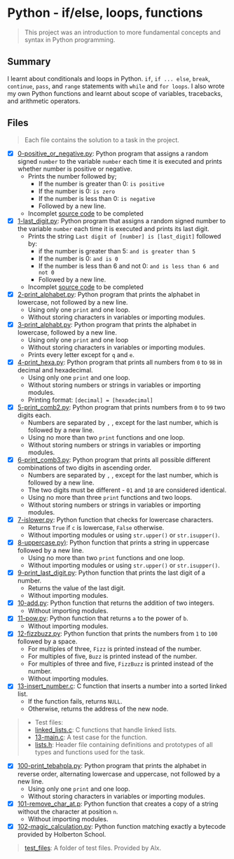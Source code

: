 # Python - if/else, loops, functions

> This project was an introduction to more fundamental concepts and syntax in Python programming.

## Summary

I learnt about conditionals and loops in Python. `if`, `if ... else`, `break`, `continue`, `pass`, and `range` statements with `while` and `for loops`. I also wrote my own Python functions and learnt about scope of variables, tracebacks, and arithmetic operators.

## Files

> Each file contains the solution to a task in the project.

- [x] [0-positive_or_negative.py](https://github.com/Ebube-Ochemba/alx-higher_level_programming/blob/master/0x01-python-if_else_loops_functions/0-positive_or_negative.py): Python program that assigns a random signed `number` to the variable `number` each time it is executed and prints whether number is positive or negative.
	- Prints the number followed by;
		- If the number is greater than 0: `is positive`
		- If the number is 0: `is zero`
		- If the number is less than 0: `is negative`
		- Followed by a new line.
	- Incomplet [source code](https://github.com/holbertonschool/0x01.py/blob/master/0-positive_or_negative_py) to be completed
- [x] [1-last_digit.py](https://github.com/Ebube-Ochemba/alx-higher_level_programming/blob/master/0x01-python-if_else_loops_functions/1-last_digit.py): Python program that assigns a random signed number to the variable `number` each time it is executed and prints its last digit.
	- Prints the string `Last digit of [number] is [last_digit]` followed by:
		- if the number is greater than 5: `and is greater than 5`
		- If the number is 0: `and is 0`
		- If the number is less than 6 and not 0: `and is less than 6 and not 0`
		- Followed by a new line.
	- Incomplet [source code](https://github.com/holbertonschool/0x01.py/blob/master/1-last_digit_py) to be completed
- [x] [2-print_alphabet.py](https://github.com/Ebube-Ochemba/alx-higher_level_programming/blob/master/0x01-python-if_else_loops_functions/2-print_alphabet.py): Python program that prints the alphabet in lowercase, not followed by a new line.
	- Using only one `print` and one loop.
	- Without storing characters in variables or importing modules.
- [x] [3-print_alphabt.py](https://github.com/Ebube-Ochemba/alx-higher_level_programming/blob/master/0x01-python-if_else_loops_functions/3-print_alphabt.py): Python program that prints the alphabet in lowercase, followed by a new line.
	- Using only one `print` and one loop
	- Without storing characters in variables or importing modules.
	- Prints every letter except for `q` and `e`.
- [x] [4-print_hexa.py](https://github.com/Ebube-Ochemba/alx-higher_level_programming/blob/master/0x01-python-if_else_loops_functions/4-print_hexa.py): Python program that prints all numbers from `0` to `98` in decimal and hexadecimal.
	- Using only one `print` and one loop.
	- Without storing numbers or strings in variables or importing modules.
	- Printing format: `[decimal] = [hexadecimal]`
- [x] [5-print_comb2.py](https://github.com/Ebube-Ochemba/alx-higher_level_programming/blob/master/0x01-python-if_else_loops_functions/5-print_comb2.py):  Python program that prints numbers from `0` to `99` two digits each.
	- Numbers are separated by `,` , except for the last number, which is followed by a new line.
	- Using no more than two `print` functions and one loop.
	- Without storing numbers or strings in variables or importing modules.
- [x] [6-print_comb3.py](https://github.com/Ebube-Ochemba/alx-higher_level_programming/blob/master/0x01-python-if_else_loops_functions/6-print_comb3.py): Python program that prints all possible different combinations of two digits in ascending order.
	- Numbers are separated by `,` , except for the last number, which is followed by a new line.
	- The two digits must be different - `01` and `10` are considered identical.
	- Using no more than three `print` functions and two loops.
	- Without storing numbers or strings in variables or importing modules.
- [x] [7-islower.py](https://github.com/Ebube-Ochemba/alx-higher_level_programming/blob/master/0x01-python-if_else_loops_functions/7-islower.py): Python function that checks for lowercase characters.
	- Returns `True` if `c` is lowercase, `False` otherwise.
	- Without importing modules or using `str.upper()` or `str.isupper()`.
- [x] [8-uppercase.py)](https://github.com/Ebube-Ochemba/alx-higher_level_programming/blob/master/0x01-python-if_else_loops_functions/8-uppercase.py): Python function that prints a string in uppercase followed by a new line.
	- Using no more than two `print` functions and one loop.
	- Without importing modules or using `str.upper()` or `str.isupper()`.
- [x] [9-print_last_digit.py](https://github.com/Ebube-Ochemba/alx-higher_level_programming/blob/master/0x01-python-if_else_loops_functions/9-print_last_digit.py): Python function that prints the last digit of a number.
	- Returns the value of the last digit.
	- Without importing modules.
- [x] [10-add.py](https://github.com/Ebube-Ochemba/alx-higher_level_programming/blob/master/0x01-python-if_else_loops_functions/10-add.py): Python function that returns the addition of two integers.
	- Without importing modules.
- [x] [11-pow.py](https://github.com/Ebube-Ochemba/alx-higher_level_programming/blob/master/0x01-python-if_else_loops_functions/11-pow.py): Python function that returns `a` to the power of `b`.
	- Without importing modules.
- [x] [12-fizzbuzz.py](https://github.com/Ebube-Ochemba/alx-higher_level_programming/blob/master/0x01-python-if_else_loops_functions/12-fizzbuzz.py): Python function that prints the numbers from `1` to `100` followed by a space.
	- For multiples of three, `Fizz` is printed instead of the number.
	- For multiples of five, `Buzz` is printed instead of the number.
	- For multiples of three and five, `FizzBuzz` is printed instead of the number.
	- Without importing modules.
- [x] [13-insert_number.c](https://github.com/Ebube-Ochemba/alx-higher_level_programming/blob/master/0x01-python-if_else_loops_functions/13-insert_number.c): C function that inserts a number into a sorted linked list.
	- If the function fails, returns `NULL`.
	- Otherwise, returns the address of the new node.
>	- Test files:
>	- [linked_lists.c](https://github.com/Ebube-Ochemba/alx-higher_level_programming/blob/master/0x01-python-if_else_loops_functions/test_files/linked_lists.c): C functions that handle linked lists.
>	- [13-main.c](https://github.com/Ebube-Ochemba/alx-higher_level_programming/blob/master/0x01-python-if_else_loops_functions/test_files/13-main.c): A test case for the function.
>	- [lists.h](https://github.com/Ebube-Ochemba/alx-higher_level_programming/blob/master/0x01-python-if_else_loops_functions/lists.h): Header file containing definitions and prototypes of all types and functions used for the task.
- [x] [100-print_tebahpla.py](https://github.com/Ebube-Ochemba/alx-higher_level_programming/blob/master/0x01-python-if_else_loops_functions/100-print_tebahpla.py): Python program that prints the alphabet in reverse order, alternating lowercase and uppercase, not followed by a new line.
	- Using only one `print` and one loop.
	- Without storing characters in variables or importing modules.
- [x] [101-remove_char_at.p](https://github.com/Ebube-Ochemba/alx-higher_level_programming/blob/master/0x01-python-if_else_loops_functions/101-remove_char_at.py): Python function that creates a copy of a string without the character at position `n`.
	- Without importing modules.
- [x] [102-magic_calculation.py](https://github.com/Ebube-Ochemba/alx-higher_level_programming/blob/master/0x01-python-if_else_loops_functions/102-magic_calculation.py): Python function matching exactly a bytecode provided by Holberton School.

> [test_files](https://github.com/Ebube-Ochemba/alx-higher_level_programming/tree/master/0x01-python-if_else_loops_functions/test_files): A folder of test files. Provided by Alx.
